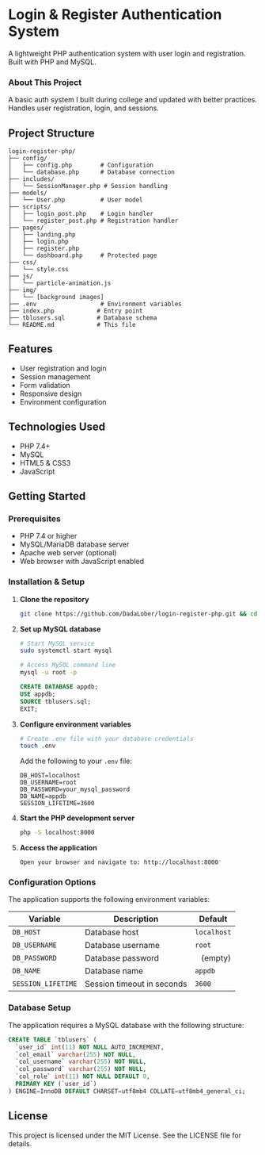 # Login & Register Authentication System

A lightweight PHP authentication system with user login and registration. Built with PHP and MySQL.

### About This Project
A basic auth system I built during college and updated with better practices. Handles user registration, login, and sessions.

## Project Structure

```
login-register-php/
├── config/
│   ├── config.php        # Configuration
│   └── database.php      # Database connection
├── includes/
│   └── SessionManager.php # Session handling
├── models/
│   └── User.php          # User model
├── scripts/
│   ├── login_post.php    # Login handler
│   └── register_post.php # Registration handler
├── pages/
│   ├── landing.php
│   ├── login.php
│   ├── register.php
│   └── dashboard.php     # Protected page
├── css/
│   └── style.css
├── js/
│   └── particle-animation.js
├── img/
│   └── [background images]
├── .env                  # Environment variables
├── index.php            # Entry point
├── tblusers.sql         # Database schema
└── README.md            # This file
```

## Features

- User registration and login
- Session management
- Form validation
- Responsive design
- Environment configuration

## Technologies Used

- PHP 7.4+
- MySQL
- HTML5 & CSS3
- JavaScript

## Getting Started

### Prerequisites

-   PHP 7.4 or higher
-   MySQL/MariaDB database server
-   Apache web server (optional)
-   Web browser with JavaScript enabled

### Installation & Setup

1. **Clone the repository**

    ```bash
    git clone https://github.com/DadaLober/login-register-php.git && cd login-register-php
    ```

2. **Set up MySQL database**

    ```bash
    # Start MySQL service
    sudo systemctl start mysql

    # Access MySQL command line
    mysql -u root -p
    ```

    ```sql
    CREATE DATABASE appdb;
    USE appdb;
    SOURCE tblusers.sql;
    EXIT;
    ```

3. **Configure environment variables**

    ```bash
    # Create .env file with your database credentials
    touch .env
    ```

    Add the following to your `.env` file:

    ```env
    DB_HOST=localhost
    DB_USERNAME=root
    DB_PASSWORD=your_mysql_password
    DB_NAME=appdb
    SESSION_LIFETIME=3600
    ```

4. **Start the PHP development server**

    ```bash
    php -S localhost:8000
    ```

5. **Access the application**

    ```
    Open your browser and navigate to: http://localhost:8000
    ```

### Configuration Options

The application supports the following environment variables:

| Variable           | Description                | Default     |
| ------------------ | -------------------------- | ----------- |
| `DB_HOST`          | Database host              | `localhost` |
| `DB_USERNAME`      | Database username          | `root`      |
| `DB_PASSWORD`      | Database password          | ` ` (empty) |
| `DB_NAME`          | Database name              | `appdb`     |
| `SESSION_LIFETIME` | Session timeout in seconds | `3600`      |

### Database Setup

The application requires a MySQL database with the following structure:

```sql
CREATE TABLE `tblusers` (
  `user_id` int(11) NOT NULL AUTO_INCREMENT,
  `col_email` varchar(255) NOT NULL,
  `col_username` varchar(255) NOT NULL,
  `col_password` varchar(255) NOT NULL,
  `col_role` int(11) NOT NULL DEFAULT 0,
  PRIMARY KEY (`user_id`)
) ENGINE=InnoDB DEFAULT CHARSET=utf8mb4 COLLATE=utf8mb4_general_ci;
```

## License

This project is licensed under the MIT License. See the LICENSE file for details.

